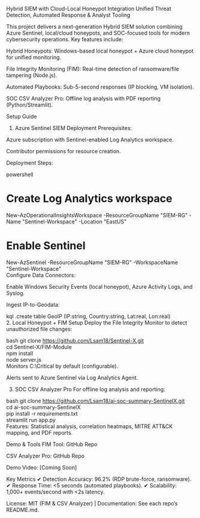 Hybrid SIEM with Cloud-Local Honeypot Integration
Unified Threat Detection, Automated Response & Analyst Tooling

This project delivers a next-generation Hybrid SIEM solution combining Azure Sentinel, local/cloud honeypots, and SOC-focused tools for modern cybersecurity operations. Key features include:

Hybrid Honeypots: Windows-based local honeypot + Azure cloud honeypot for unified monitoring.

File Integrity Monitoring (FIM): Real-time detection of ransomware/file tampering (Node.js).

Automated Playbooks: Sub-5-second responses (IP blocking, VM isolation).

SOC CSV Analyzer Pro: Offline log analysis with PDF reporting (Python/Streamlit).

Setup Guide
1. Azure Sentinel SIEM Deployment
Prerequisites:

Azure subscription with Sentinel-enabled Log Analytics workspace.

Contributor permissions for resource creation.

Deployment Steps:

powershell
# Create Log Analytics workspace  
New-AzOperationalInsightsWorkspace -ResourceGroupName "SIEM-RG" -Name "Sentinel-Workspace" -Location "EastUS"  
# Enable Sentinel  
New-AzSentinel -ResourceGroupName "SIEM-RG" -WorkspaceName "Sentinel-Workspace"  
Configure Data Connectors:

Enable Windows Security Events (local honeypot), Azure Activity Logs, and Syslog.

Ingest IP-to-Geodata:

kql
.create table GeoIP (IP:string, Country:string, Lat:real, Lon:real)  
2. Local Honeypot + FIM Setup
Deploy the File Integrity Monitor to detect unauthorized file changes:

bash
git clone https://github.com/Lsam18/Sentinel-X.git  
cd Sentinel-X/FIM-Module  
npm install  
node server.js  
Monitors C:\Critical by default (configurable).

Alerts sent to Azure Sentinel via Log Analytics Agent.

3. SOC CSV Analyzer Pro
For offline log analysis and reporting:

bash
git clone https://github.com/Lsam18/ai-soc-summary-SentinelX.git  
cd ai-soc-summary-SentinelX  
pip install -r requirements.txt  
streamlit run app.py  
Features: Statistical analysis, correlation heatmaps, MITRE ATT&CK mapping, and PDF reports.

Demo & Tools
FIM Tool: GitHub Repo

CSV Analyzer Pro: GitHub Repo

Demo Video: [Coming Soon]

Key Metrics
✔ Detection Accuracy: 96.2% (RDP brute-force, ransomware).
✔ Response Time: <5 seconds (automated playbooks).
✔ Scalability: 1,000+ events/second with <2s latency.

License: MIT (FIM & CSV Analyzer) | Documentation: See each repo’s README.md.
